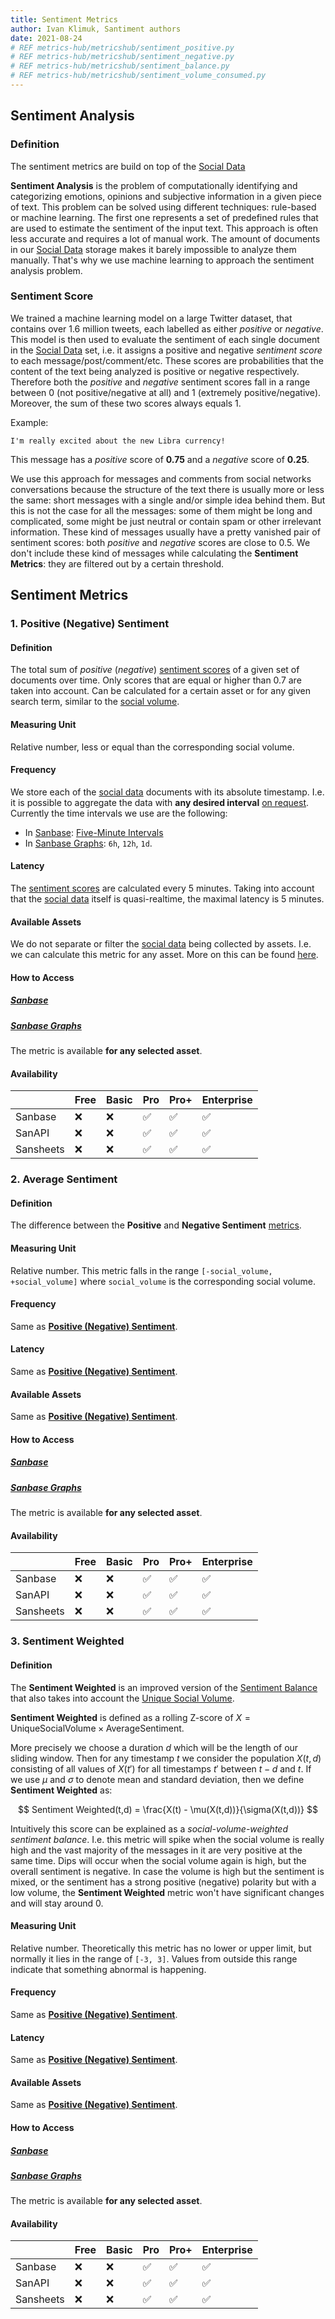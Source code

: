 ```yaml
---
title: Sentiment Metrics
author: Ivan Klimuk, Santiment authors
date: 2021-08-24
# REF metrics-hub/metricshub/sentiment_positive.py
# REF metrics-hub/metricshub/sentiment_negative.py
# REF metrics-hub/metricshub/sentiment_balance.py
# REF metrics-hub/metricshub/sentiment_volume_consumed.py
---
```


## Sentiment Analysis

### Definition

The sentiment metrics are build on top of the [Social Data](/metrics/details/social-data)

**Sentiment Analysis** is the problem of computationally identifying and
categorizing emotions, opinions and subjective information in a given piece of
text. This problem can be solved using different techniques: rule-based or
machine learning. The first one represents a set of predefined rules that are
used to estimate the sentiment of the input text. This approach is often less
accurate and requires a lot of manual work. The amount of documents in our
[Social Data](/metrics/details/social-data) storage makes it barely impossible to
analyze them manually. That's why we use machine learning to approach the
sentiment analysis problem.

### Sentiment Score

We trained a machine learning model on a large Twitter dataset, that contains
over 1.6 million tweets, each labelled as either _positive_ or _negative_. This
model is then used to evaluate the sentiment of each single document in the
[Social Data](/metrics/details/social-data) set, i.e. it assigns a positive and negative
_sentiment score_ to each message/post/comment/etc. These scores are
probabilities that the content of the text being analyzed is positive or
negative respectively. Therefore both the _positive_ and _negative_ sentiment
scores fall in a range between 0 (not positive/negative at all) and 1 (extremely
positive/negative). Moreover, the sum of these two scores always equals 1.

Example:

```
I'm really excited about the new Libra currency!
```

This message has a _positive_ score of **0.75** and a _negative_ score of
**0.25**.

We use this approach for messages and comments from social networks
conversations because the structure of the text there is usually more or less
the same: short messages with a single and/or simple idea behind them. But this
is not the case for all the messages: some of them might be long and
complicated, some might be just neutral or contain spam or other irrelevant
information. These kind of messages usually have a pretty vanished pair of
sentiment scores: both _positive_ and _negative_ scores are close to 0.5. We
don't include these kind of messages while calculating the **Sentiment
Metrics**: they are filtered out by a certain threshold.

## Sentiment Metrics

### 1. Positive (Negative) Sentiment

#### Definition

The total sum of _positive_ (_negative_) [sentiment scores](#sentiment-score) of
a given set of documents over time. Only scores that are equal or higher than
0.7 are taken into account. Can be calculated for a certain asset or for any
given search term, similar to the [social
volume](/social-volume-metrics/#social-volume).

#### Measuring Unit

Relative number, less or equal than the corresponding social volume.

#### Frequency

We store each of the [social
data](https://academy.santiment.net/metrics/details/social-data) documents with its
absolute timestamp. I.e. it is possible to aggregate the data with **any desired
interval** [on request](products-and-plans/access-plans/). Currently the time
intervals we use are the following:

- In [Sanbase](https://app.santiment.net/s/OA3Fxisq): [Five-Minute Intervals](/metrics/details/frequency#five-minute-frequency)
- In [Sanbase Graphs](https://graphs.santiment.net/social): `6h`, `12h`, `1d`.

#### Latency

The [sentiment scores](#sentiment-score) are calculated every 5 minutes. Taking
into account that the [social data](/metrics/details/social-data) itself is
quasi-realtime, the maximal latency is 5 minutes.

#### Available Assets

We do not separate or filter the [social data](/metrics/details/social-data/) being
collected by assets. I.e. we can calculate this metric for any asset. More on
this can be found [here](/metrics/social-volume-metrics/#available-assets).

#### How to Access

##### [Sanbase](https://app.santiment.net/s/OA3Fxisq)
##### [Sanbase Graphs](https://graphs.santiment.net/social)

The metric is available **for any selected asset**.

#### Availability

|           | Free | Basic | Pro                | Pro+               | Enterprise         |
| --------- | ---- | ----- | ------------------ | ------------------ | ------------------ |
| Sanbase   | :x:  | :x:   | :white_check_mark: | :white_check_mark: | :white_check_mark: |
| SanAPI    | :x:  | :x:   | :white_check_mark: | :white_check_mark: | :white_check_mark: |
| Sansheets | :x:  | :x:   | :white_check_mark: | :white_check_mark: | :white_check_mark: |

### 2. Average Sentiment

#### Definition

The difference between the **Positive** and **Negative Sentiment**
[metrics](#positive-negative-sentiment).

#### Measuring Unit

Relative number. This metric falls in the range `[-social_volume, +social_volume]` where `social_volume` is the corresponding social volume.

#### Frequency

Same as [**Positive (Negative) Sentiment**](#positive-negative-sentiment).

#### Latency

Same as [**Positive (Negative) Sentiment**](#positive-negative-sentiment).

#### Available Assets

Same as [**Positive (Negative) Sentiment**](#positive-negative-sentiment).

#### How to Access

##### [Sanbase](https://app.santiment.net/s/lL05ManV)
##### [Sanbase Graphs](https://graphs.santiment.net/social)

The metric is available **for any selected asset**.

#### Availability

|           | Free | Basic | Pro                | Pro+               | Enterprise         |
| --------- | ---- | ----- | ------------------ | ------------------ | ------------------ |
| Sanbase   | :x:  | :x:   | :white_check_mark: | :white_check_mark: | :white_check_mark: |
| SanAPI    | :x:  | :x:   | :white_check_mark: | :white_check_mark: | :white_check_mark: |
| Sansheets | :x:  | :x:   | :white_check_mark: | :white_check_mark: | :white_check_mark: |

### 3. Sentiment Weighted

#### Definition

The **Sentiment Weighted** is an improved version of the [Sentiment
Balance](#sentiment-balance) that also takes into account the [Unique Social
Volume](/metrics/unique-social-volume).

**Sentiment Weighted** is defined as a rolling Z-score of $X =
\mathrm{Unique Social Volume} \times \mathrm{Average Sentiment}$.

More precisely we choose a duration $d$ which will be the length of our sliding
window. Then for any timestamp $t$ we consider the population $X(t,d)$
consisting of all values of $X(t')$ for all timestamps $t'$ between $t-d$ and
$t$. If we use $\mu$ and $\sigma$ to denote mean and standard deviation, then we
define **Sentiment Weighted** as:

$$
Sentiment Weighted(t,d) = \frac{X(t) - \mu(X(t,d))}{\sigma(X(t,d))}
$$

Intuitively this score can be explained as a _social-volume-weighted sentiment
balance_. I.e. this metric will spike when the social volume is really high and
the vast majority of the messages in it are very positive at the same time. Dips
will occur when the social volume again is high, but the overall sentiment is
negative. In case the volume is high but the sentiment is mixed, or the
sentiment has a strong positive (negative) polarity but with a low volume, the
**Sentiment Weighted** metric won't have significant changes and will
stay around 0.

#### Measuring Unit

Relative number. Theoretically this metric has no lower or upper limit, but
normally it lies in the range of `[-3, 3]`. Values from outside this range
indicate that something abnormal is happening.

#### Frequency

Same as [**Positive (Negative) Sentiment**](#positive-negative-sentiment).

#### Latency

Same as [**Positive (Negative) Sentiment**](#positive-negative-sentiment).

#### Available Assets

Same as [**Positive (Negative) Sentiment**](#positive-negative-sentiment).

#### How to Access

##### [Sanbase](https://app.santiment.net/s/p_5roQjX)
##### [Sanbase Graphs](https://graphs.santiment.net/social)

The metric is available **for any selected asset**.

#### Availability

|           | Free | Basic | Pro                | Pro+               | Enterprise         |
| --------- | ---- | ----- | ------------------ | ------------------ | ------------------ |
| Sanbase   | :x:  | :x:   | :white_check_mark: | :white_check_mark: | :white_check_mark: |
| SanAPI    | :x:  | :x:   | :white_check_mark: | :white_check_mark: | :white_check_mark: |
| Sansheets | :x:  | :x:   | :white_check_mark: | :white_check_mark: | :white_check_mark: |
